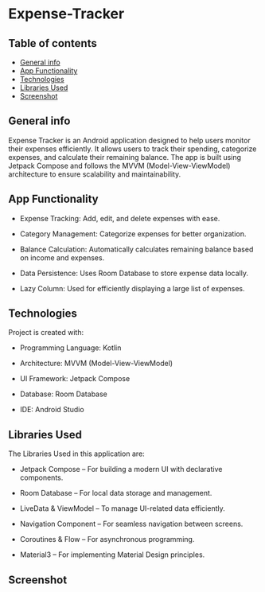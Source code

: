 # Expense-Tracker
## Table of contents
* [General info](#general-info)
* [App Functionality](#app-functionality)
* [Technologies](#technologies)
* [Libraries Used](#libraries-used)
* [Screenshot](#screenshot)

## General info
Expense Tracker is an Android application designed to help users monitor their expenses efficiently. It allows users to track their spending, categorize expenses, and calculate their remaining balance. The app is built using Jetpack Compose and follows the MVVM (Model-View-ViewModel) architecture to ensure scalability and maintainability.

## App Functionality
* Expense Tracking: Add, edit, and delete expenses with ease.

* Category Management: Categorize expenses for better organization.

* Balance Calculation: Automatically calculates remaining balance based on income and expenses.

* Data Persistence: Uses Room Database to store expense data locally.

* Lazy Column: Used for efficiently displaying a large list of expenses.

## Technologies
Project is created with:
* Programming Language: Kotlin

* Architecture: MVVM (Model-View-ViewModel)

* UI Framework: Jetpack Compose

* Database: Room Database

* IDE: Android Studio

## Libraries Used
The Libraries Used in this application are:
* Jetpack Compose – For building a modern UI with declarative components.

* Room Database – For local data storage and management.
  
* LiveData & ViewModel – To manage UI-related data efficiently.

* Navigation Component – For seamless navigation between screens.

* Coroutines & Flow – For asynchronous programming.

* Material3 – For implementing Material Design principles.

## Screenshot




